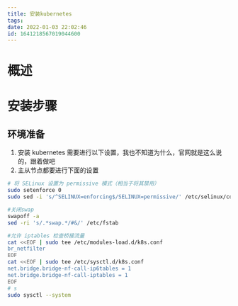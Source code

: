 ```yaml
---
title: 安装kubernetes
tags: 
date: 2022-01-03 22:02:46
id: 1641218567019044600
---
```

# 概述



# 安装步骤

## 环境准备

1. 安装 kubernetes 需要进行以下设置，我也不知道为什么，官网就是这么说的，跟着做吧
2. 主从节点都要进行下面的设置

```sh
# 将 SELinux 设置为 permissive 模式（相当于将其禁用）
sudo setenforce 0
sudo sed -i 's/^SELINUX=enforcing$/SELINUX=permissive/' /etc/selinux/config

#关闭swap
swapoff -a  
sed -ri 's/.*swap.*/#&/' /etc/fstab

#允许 iptables 检查桥接流量
cat <<EOF | sudo tee /etc/modules-load.d/k8s.conf
br_netfilter
EOF
cat <<EOF | sudo tee /etc/sysctl.d/k8s.conf
net.bridge.bridge-nf-call-ip6tables = 1
net.bridge.bridge-nf-call-iptables = 1
EOF
# s
sudo sysctl --system

```





